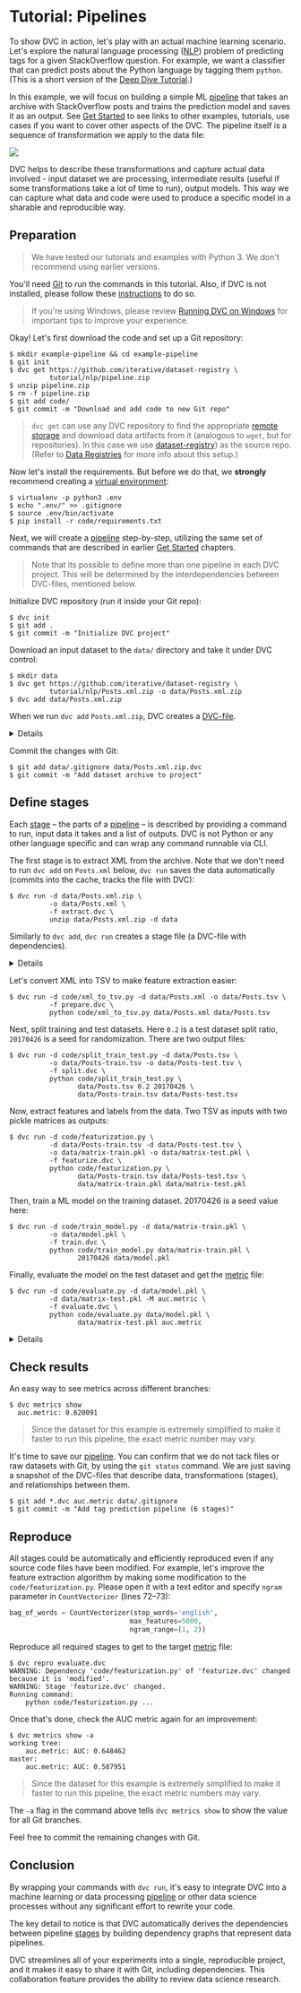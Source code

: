 # Tutorial: Pipelines

To show DVC in action, let's play with an actual machine learning scenario.
Let's explore the natural language processing
([NLP](https://en.wikipedia.org/wiki/Natural_language_processing)) problem of
predicting tags for a given StackOverflow question. For example, we want a
classifier that can predict posts about the Python language by tagging them
`python`. (This is a short version of the
[Deep Dive Tutorial](/doc/tutorials/deep).)

In this example, we will focus on building a simple ML
[pipeline](/doc/command-reference/pipeline) that takes an archive with
StackOverflow posts and trains the prediction model and saves it as an
<abbr>output</abbr>. See [Get Started](/doc/get-started) to see links to other
examples, tutorials, use cases if you want to cover other aspects of the DVC.
The pipeline itself is a sequence of transformation we apply to the data file:

![](/static/img/example-flow-2x.png)

DVC helps to describe these transformations and capture actual data involved -
input dataset we are processing, intermediate results (useful if some
transformations take a lot of time to run), output models. This way we can
capture what data and code were used to produce a specific model in a sharable
and reproducible way.

## Preparation

> We have tested our tutorials and examples with Python 3. We don't recommend
> using earlier versions.

You'll need [Git](https://git-scm.com) to run the commands in this tutorial.
Also, if DVC is not installed, please follow these [instructions](/doc/install)
to do so.

> If you're using Windows, please review
> [Running DVC on Windows](/doc/user-guide/running-dvc-on-windows) for important
> tips to improve your experience.

Okay! Let's first download the code and set up a Git repository:

```dvc
$ mkdir example-pipeline && cd example-pipeline
$ git init
$ dvc get https://github.com/iterative/dataset-registry \
          tutorial/nlp/pipeline.zip
$ unzip pipeline.zip
$ rm -f pipeline.zip
$ git add code/
$ git commit -m "Download and add code to new Git repo"
```

> `dvc get` can use any <abbr>DVC repository</abbr> to find the appropriate
> [remote storage](/doc/command-reference/remote) and download <abbr>data
> artifacts</abbr> from it (analogous to `wget`, but for repositories). In this
> case we use [dataset-registry](https://github.com/iterative/dataset-registry))
> as the source repo. (Refer to
> [Data Registries](/doc/use-cases/data-registries) for more info about this
> setup.)

Now let's install the requirements. But before we do that, we **strongly**
recommend creating a
[virtual environment](https://packaging.python.org/tutorials/installing-packages/#creating-virtual-environments):

```dvc
$ virtualenv -p python3 .env
$ echo ".env/" >> .gitignore
$ source .env/bin/activate
$ pip install -r code/requirements.txt
```

Next, we will create a [pipeline](/doc/command-reference/pipeline) step-by-step,
utilizing the same set of commands that are described in earlier
[Get Started](/doc/get-started) chapters.

> Note that its possible to define more than one pipeline in each DVC project.
> This will be determined by the interdependencies between DVC-files, mentioned
> below.

Initialize <abbr>DVC repository</abbr> (run it inside your Git repo):

```dvc
$ dvc init
$ git add .
$ git commit -m "Initialize DVC project"
```

Download an input dataset to the `data/` directory and take it under DVC
control:

```dvc
$ mkdir data
$ dvc get https://github.com/iterative/dataset-registry \
          tutorial/nlp/Posts.xml.zip -o data/Posts.xml.zip
$ dvc add data/Posts.xml.zip
```

When we run `dvc add` `Posts.xml.zip`, DVC creates a
[DVC-file](/doc/user-guide/dvc-file-format).

<details>

### Expand to learn about DVC internals

`dvc init` created a new directory `.dvc/`, with the `config` and `.gitignore`
files. These and other files and directories are hidden from user, as typically
there's no need to interact with them directly. See
[DVC Files and Directories](/doc/user-guide/dvc-files-and-directories) to learn
more.

Note that the DVC-file created by `dvc add` has no dependencies, a.k.a. an
_orphan_ [stage file](/doc/command-reference/run):

```yaml
md5: c183f094869ef359e87e68d2264b6cdd
wdir: ..
outs:
  - md5: ce68b98d82545628782c66192c96f2d2
    path: data/Posts.xml.zip
    cache: true
    metric: false
    persist: false
```

This is the file that should be committed into a version control system instead
of the data file itself.

The data file `Posts.xml.zip` is linked (or copied) from
`.dvc/cache/ce/68b98d82545628782c66192c96f2d2`, and added to `.gitignore`. Even
if you remove it from the workspace, or `git checkout` a different commit, the
data is not lost if a corresponding DVC-file is committed. It's enough to run
`dvc checkout` or `dvc pull` to restore data files.

</details>

Commit the changes with Git:

```dvc
$ git add data/.gitignore data/Posts.xml.zip.dvc
$ git commit -m "Add dataset archive to project"
```

## Define stages

Each [stage](/doc/command-reference/run) – the parts of a
[pipeline](/doc/command-reference/pipeline) – is described by providing a
command to run, input data it takes and a list of <abbr>outputs</abbr>. DVC is
not Python or any other language specific and can wrap any command runnable via
CLI.

The first stage is to extract XML from the archive. Note that we don't need to
run `dvc add` on `Posts.xml` below, `dvc run` saves the data automatically
(commits into the <abbr>cache</abbr>, tracks the file with DVC):

```dvc
$ dvc run -d data/Posts.xml.zip \
          -o data/Posts.xml \
          -f extract.dvc \
          unzip data/Posts.xml.zip -d data
```

Similarly to `dvc add`, `dvc run` creates a stage file (a DVC-file with
dependencies).

<details>

### Expand to learn more about DVC internals

Here's what the `extract.dvc` stage file looks like:

```yaml
md5: c4280355ffe277571c1b7aa8a43d8107
cmd: unzip data/Posts.xml.zip -d data
wdir: .
deps:
  - md5: ce68b98d82545628782c66192c96f2d2
    path: data/Posts.xml.zip
outs:
  - md5: a304afb96060aad90176268345e10355
    path: data/Posts.xml
    cache: true
    metric: false
    persist: false
```

Just like the DVC-file we created earlier with `dvc add`, this stage file uses
`md5` hashes (that point to the cache) to describe and version control
dependencies and outputs. Output `data/Posts.xml` file is saved as
`.dvc/cache/a3/04afb96060aad90176268345e10355` and linked (or copied) to the
workspace, as well as added to `.gitignore`.

Two things are worth noticing here. First, by analyzing dependencies and outputs
that DVC-files describe, we can restore the full series of commands (pipeline
stages) we need to apply. This is important when you run `dvc repro` to
regenerate the final or intermediate result.

Second, hopefully it's clear by now that the actual data is stored in the
`.dvc/cache` directory, each file having a name based on an `md5` hash. This
cache is similar to Git's
[objects database](https://git-scm.com/book/en/v2/Git-Internals-Git-Objects),
but made specifically to handle large data files.

> Note that for performance with large datasets, DVC can use file links from the
> cache to the workspace. This avoids copying actual file contents. Refer to
> [File link types](/doc/user-guide/large-dataset-optimization#file-link-types-for-the-dvc-cache)
> to learn which options exist and how to enable them.

</details>

Let's convert XML into TSV to make feature extraction easier:

```dvc
$ dvc run -d code/xml_to_tsv.py -d data/Posts.xml -o data/Posts.tsv \
          -f prepare.dvc \
          python code/xml_to_tsv.py data/Posts.xml data/Posts.tsv
```

Next, split training and test datasets. Here `0.2` is a test dataset split
ratio, `20170426` is a seed for randomization. There are two output files:

```dvc
$ dvc run -d code/split_train_test.py -d data/Posts.tsv \
          -o data/Posts-train.tsv -o data/Posts-test.tsv \
          -f split.dvc \
          python code/split_train_test.py \
                 data/Posts.tsv 0.2 20170426 \
                 data/Posts-train.tsv data/Posts-test.tsv
```

Now, extract features and labels from the data. Two TSV as inputs with two
pickle matrices as outputs:

```dvc
$ dvc run -d code/featurization.py \
          -d data/Posts-train.tsv -d data/Posts-test.tsv \
          -o data/matrix-train.pkl -o data/matrix-test.pkl \
          -f featurize.dvc \
          python code/featurization.py \
                 data/Posts-train.tsv data/Posts-test.tsv \
                 data/matrix-train.pkl data/matrix-test.pkl
```

Then, train a ML model on the training dataset. 20170426 is a seed value here:

```dvc
$ dvc run -d code/train_model.py -d data/matrix-train.pkl \
          -o data/model.pkl \
          -f train.dvc \
          python code/train_model.py data/matrix-train.pkl \
                 20170426 data/model.pkl
```

Finally, evaluate the model on the test dataset and get the
[metric](/doc/command-reference/metrics) file:

```dvc
$ dvc run -d code/evaluate.py -d data/model.pkl \
          -d data/matrix-test.pkl -M auc.metric \
          -f evaluate.dvc \
          python code/evaluate.py data/model.pkl \
                 data/matrix-test.pkl auc.metric
```

<details>

### Expand to learn more about DVC internals

By analyzing dependencies and outputs in DVC-files, we can generate a dependency
graph: a series of commands DVC needs to execute. `dvc repro` does this in order
to restore a pipeline and reproduce its intermediate or final results.

`dvc pipeline show` helps to visualize pipelines (run it with `-c` option to see
actual commands instead of DVC-files):

```dvc
$ dvc pipeline show --ascii evaluate.dvc
       +------------------------+
       | data/Posts.xml.zip.dvc |
       +------------------------+
                    *
                    *
                    *
            +-------------+
            | extract.dvc |
            +-------------+
                    *
                    *
                    *
            +-------------+
            | prepare.dvc |
            +-------------+
                    *
                    *
                    *
              +-----------+
              | split.dvc |
              +-----------+
                    *
                    *
                    *
            +---------------+
            | featurize.dvc |
            +---------------+
             **           ***
           **                **
         **                    **
+-----------+                    **
| train.dvc |                  **
+-----------+                **
             **           ***
               **       **
                 **   **
            +--------------+
            | evaluate.dvc |
            +--------------+
```

</details>

## Check results

An easy way to see metrics across different branches:

```dvc
$ dvc metrics show
  auc.metric: 0.620091
```

> Since the dataset for this example is extremely simplified to make it faster
> to run this pipeline, the exact metric number may vary.

It's time to save our [pipeline](/doc/command-reference/pipeline). You can
confirm that we do not tack files or raw datasets with Git, by using the
`git status` command. We are just saving a snapshot of the DVC-files that
describe data, transformations (stages), and relationships between them.

```dvc
$ git add *.dvc auc.metric data/.gitignore
$ git commit -m "Add tag prediction pipeline (6 stages)"
```

## Reproduce

All stages could be automatically and efficiently reproduced even if any source
code files have been modified. For example, let's improve the feature extraction
algorithm by making some modification to the `code/featurization.py`. Please
open it with a text editor and specify `ngram` parameter in `CountVectorizer`
(lines 72–73):

```python
bag_of_words = CountVectorizer(stop_words='english',
                              max_features=5000,
                              ngram_range=(1, 2))
```

Reproduce all required stages to get to the target
[metric](/doc/command-reference/metrics) file:

```dvc
$ dvc repro evaluate.dvc
WARNING: Dependency 'code/featurization.py' of 'featurize.dvc' changed because it is 'modified'.
WARNING: Stage 'featurize.dvc' changed.
Running command:
	python code/featurization.py ...
```

Once that's done, check the AUC metric again for an improvement:

```dvc
$ dvc metrics show -a
working tree:
	auc.metric: AUC: 0.648462
master:
	auc.metric: AUC: 0.587951
```

> Since the dataset for this example is extremely simplified to make it faster
> to run this pipeline, the exact metric numbers may vary.

The `-a` flag in the command above tells `dvc metrics show` to show the value
for all Git branches.

Feel free to commit the remaining changes with Git.

## Conclusion

By wrapping your commands with `dvc run`, it's easy to integrate DVC into a
machine learning or data processing [pipeline](/doc/command-reference/pipeline)
or other data science processes without any significant effort to rewrite your
code.

The key detail to notice is that DVC automatically derives the dependencies
between pipeline [stages](/doc/command-reference/run) by building dependency
graphs that represent data pipelines.

DVC streamlines all of your experiments into a single, reproducible
<abbr>project</abbr>, and it makes it easy to share it with Git, including
dependencies. This collaboration feature provides the ability to review data
science research.
